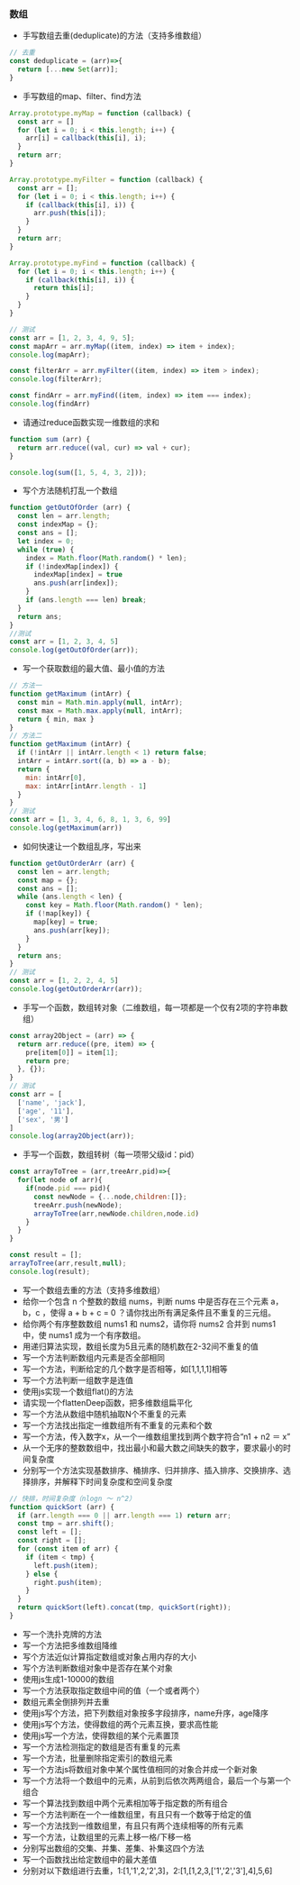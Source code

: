
### 数组
* 手写数组去重(deduplicate)的方法（支持多维数组）
```js
// 去重
const deduplicate = (arr)=>{
  return [...new Set(arr)];
}
```
* 手写数组的map、filter、find方法
```js
Array.prototype.myMap = function (callback) {
  const arr = []
  for (let i = 0; i < this.length; i++) {
    arr[i] = callback(this[i], i);
  }
  return arr;
}

Array.prototype.myFilter = function (callback) {
  const arr = [];
  for (let i = 0; i < this.length; i++) {
    if (callback(this[i], i)) {
      arr.push(this[i]);
    }
  }
  return arr;
}

Array.prototype.myFind = function (callback) {
  for (let i = 0; i < this.length; i++) {
    if (callback(this[i], i)) {
      return this[i];
    }
  }
}

// 测试
const arr = [1, 2, 3, 4, 9, 5];
const mapArr = arr.myMap((item, index) => item + index);
console.log(mapArr);

const filterArr = arr.myFilter((item, index) => item > index);
console.log(filterArr);

const findArr = arr.myFind((item, index) => item === index);
console.log(findArr)
```

* 请通过reduce函数实现一维数组的求和
```js
function sum (arr) {
  return arr.reduce((val, cur) => val + cur);
}

console.log(sum([1, 5, 4, 3, 2]));
```

* 写个方法随机打乱一个数组
```js
function getOutOfOrder (arr) {
  const len = arr.length;
  const indexMap = {};
  const ans = [];
  let index = 0;
  while (true) {
    index = Math.floor(Math.random() * len);
    if (!indexMap[index]) {
      indexMap[index] = true
      ans.push(arr[index]);
    }
    if (ans.length === len) break;
  }
  return ans;
}
//测试
const arr = [1, 2, 3, 4, 5]
console.log(getOutOfOrder(arr));
```

* 写一个获取数组的最大值、最小值的方法
```js
// 方法一
function getMaximum (intArr) {
  const min = Math.min.apply(null, intArr);
  const max = Math.max.apply(null, intArr);
  return { min, max }
}
// 方法二
function getMaximum (intArr) {
  if (!intArr || intArr.length < 1) return false;
  intArr = intArr.sort((a, b) => a - b);
  return {
    min: intArr[0],
    max: intArr[intArr.length - 1]
  }
}
// 测试
const arr = [1, 3, 4, 6, 8, 1, 3, 6, 99]
console.log(getMaximum(arr))
```
* 如何快速让一个数组乱序，写出来
```js
function getOutOrderArr (arr) {
  const len = arr.length;
  const map = {};
  const ans = [];
  while (ans.length < len) {
    const key = Math.floor(Math.random() * len);
    if (!map[key]) {
      map[key] = true;
      ans.push(arr[key]);
    }
  }
  return ans;
}
// 测试
const arr = [1, 2, 2, 4, 5]
console.log(getOutOrderArr(arr));
```
* 手写一个函数，数组转对象（二维数组，每一项都是一个仅有2项的字符串数组）
```js
const array2Object = (arr) => {
  return arr.reduce((pre, item) => {
    pre[item[0]] = item[1];
    return pre;
  }, {});
}
// 测试
const arr = [
  ['name', 'jack'],
  ['age', '11'],
  ['sex', '男']
]
console.log(array2Object(arr));
```
* 手写一个函数，数组转树（每一项带父级id：pid）
```js
const arrayToTree = (arr,treeArr,pid)=>{
  for(let node of arr){
    if(node.pid === pid){
      const newNode = {...node,children:[]};
      treeArr.push(newNode);
      arrayToTree(arr,newNode.children,node.id)
    }
  }
}

const result = [];
arrayToTree(arr,result,null);
console.log(result);
```


* 写一个数组去重的方法（支持多维数组）
* 给你一个包含 n 个整数的数组 nums，判断 nums 中是否存在三个元素 a，b，c ，使得 a + b + c = 0 ？请你找出所有满足条件且不重复的三元组。 
* 给你两个有序整数数组 nums1 和 nums2，请你将 nums2 合并到 nums1 中，使 nums1 成为一个有序数组。 
* 用递归算法实现，数组长度为5且元素的随机数在2-32间不重复的值
* 写一个方法判断数组内元素是否全部相同
* 写一个方法，判断给定的几个数字是否相等，如[1,1,1,1]相等
* 写一个方法判断一组数字是连值
* 使用js实现一个数组flat()的方法
* 请实现一个flattenDeep函数，把多维数组扁平化
* 写一个方法从数组中随机抽取N个不重复的元素
* 写一个方法找出指定一维数组所有不重复的元素和个数
* 写一个方法，传入数字x，从一个一维数组里找到两个数字符合“n1 + n2 ＝ x”
* 从一个无序的整数数组中，找出最小和最大数之间缺失的数字，要求最小的时间复杂度
* 分别写一个方法实现基数排序、桶排序、归并排序、插入排序、交换排序、选择排序，并解释下时间复杂度和空间复杂度
```js
// 快排，时间复杂度（nlogn ～ n^2）
function quickSort (arr) {
  if (arr.length === 0 || arr.length === 1) return arr;
  const tmp = arr.shift();
  const left = [];
  const right = [];
  for (const item of arr) {
    if (item < tmp) {
      left.push(item);
    } else {
      right.push(item);
    }
  }
  return quickSort(left).concat(tmp, quickSort(right));
}
```
* 写一个洗扑克牌的方法
* 写一个方法把多维数组降维
* 写个方法近似计算指定数组或对象占用内存的大小
* 写个方法判断数组对象中是否存在某个对象
* 使用js生成1-10000的数组
* 写一个方法获取指定数组中间的值（一个或者两个）
* 数组元素全倒排列并去重
* 使用js写个方法，把下列数组对象按多字段排序，name升序，age降序
* 使用js写个方法，使得数组的两个元素互换，要求高性能
* 使用js写一个方法，使得数组的某个元素置顶
* 写一个方法检测指定的数组是否有重复的元素
* 写一个方法，批量删除指定索引的数组元素
* 写一个方法js将数组对象中某个属性值相同的对象合并成一个新对象
* 写一个方法将一个数组中的元素，从前到后依次两两组合，最后一个与第一个组合
* 写一个算法找到数组中两个元素相加等于指定数的所有组合
* 写一个方法判断在一个一维数组里，有且只有一个数等于给定的值
* 写一个方法找到一维数组里，有且只有两个连续相等的所有元素
* 写一个方法，让数组里的元素上移一格/下移一格
* 分别写出数组的交集、并集、差集、补集这四个方法
* 写一个函数找出给定数组中的最大差值
* 分别对以下数组进行去重，1:[1,'1',2,'2',3]，2:[1,[1,2,3,['1','2','3'],4],5,6]